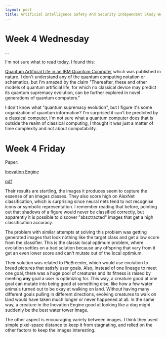 ```yaml
---
layout: post
title: Artificial Intelligence Safety And Security Independent Study Week 5
---
```


# Week 4 Wednesday

...

I'm not sure what to read today, I found this:

[Quantum Artificial Life in an IBM Quantum Computer](https://arxiv.org/abs/1711.09442v2) which was
published in nature. I don't understand any of the quantum computing notation or schematics, but I'm
amazed by the claim "Thereafter, these and other models of quantum artificial life, for which no
classical device may predict its quantum supremacy evolution, can be further explored in novel
generations of quantum computers."

I don't know what "quantum supremacy evolution", but I figure it's some organization of quantum
information? I'm surprised it can't be predicted by a classical computer, I'm not sure what a
quantum computer does that is outside the realm of classical computing, I thought it was just a
matter of time complexity and not about computability.

# Week 4 Friday

Paper:

[Inovation Engine](http://www.evolvingai.org/innovationengine)

[pdf](http://www.evolvingai.org/files/InnovationEngine_gecco15_0.pdf)

Their results are startling, the images it produces seem to capture the essense of an images
classes. They also score high on AlexNet classification, which is surprising since neural nets tend
to not recognise icons or symbolic representation. I remember reading that before, pointing out that
shadows of a figure would never be classified correctly, but apparently it is possible to discover
"absctracted" images that get a high classification accuracy.

The problem with similar attempts at solving this problem was getting generated images that look
nothing like the target class and get a low score from the classifier. This is the classic local
optimum problem, where evolution settles on a bad solution because any offspring that vary from it
get an even lower score and can't mutate out of the local optimium.

Their solution was related to PicBreeder, which would use evolution to breed pictures that satisfy
user goals. Also, instead of one lineage to meet one goal, there was a huge pool of creatures and
its fitness is raised by meeting __any__ goal a user is optimizing for. This way, a creature good at
one goal can mutate into being good at something else, like how a few water animals turned out to be
okay at walking on land. Without having many different goals pulling in different directions,
evolving creatures to walk on land would have taken much longer or never happened at all. In the
same way, a creature in the Inovation Engine good at looking like a dog might suddenly be the best
water tower image.

The other aspect is encouraging variety between images. I think they used simple pixel-space
distance to keep it from stagnating, and relied on the other factors to keep the images interesting.
